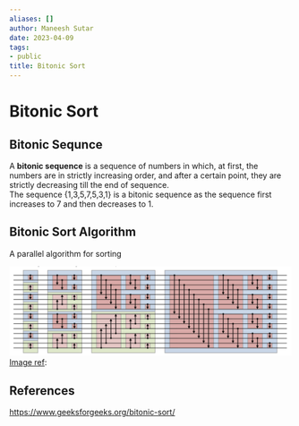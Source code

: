 ```yaml
---
aliases: []
author: Maneesh Sutar
date: 2023-04-09
tags:
- public
title: Bitonic Sort
---
```


# Bitonic Sort

## Bitonic Sequnce

A **bitonic sequence** is a sequence of numbers in which, at first, the numbers are in strictly increasing order, and after a certain point, they are strictly decreasing till the end of sequence.  
The sequence {1,3,5,7,5,3,1} is a bitonic sequence as the sequence first increases to 7 and then decreases to 1.

## Bitonic Sort Algorithm

A parallel algorithm for sorting

![Bitonic_sort_network.jpeg](Artifacts/Bitonic_sort_network.jpeg)  
[Image ref](https://en.wikipedia.org/wiki/Bitonic_sorter#How_the_algorithm_works):

## References

<https://www.geeksforgeeks.org/bitonic-sort/>

